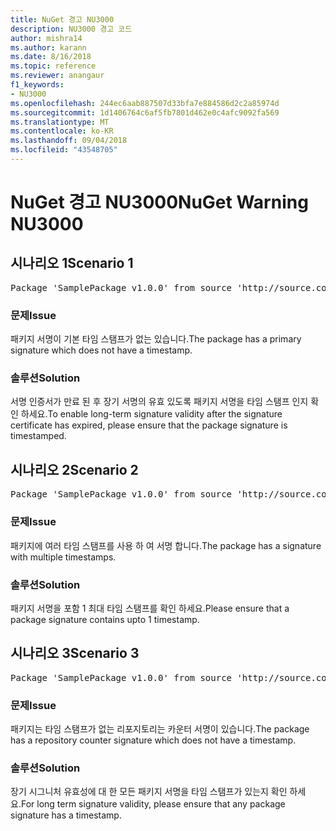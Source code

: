 ```yaml
---
title: NuGet 경고 NU3000
description: NU3000 경고 코드
author: mishra14
ms.author: karann
ms.date: 8/16/2018
ms.topic: reference
ms.reviewer: anangaur
f1_keywords:
- NU3000
ms.openlocfilehash: 244ec6aab887507d33bfa7e884586d2c2a85974d
ms.sourcegitcommit: 1d1406764c6af5fb7801d462e0c4afc9092fa569
ms.translationtype: MT
ms.contentlocale: ko-KR
ms.lasthandoff: 09/04/2018
ms.locfileid: "43548705"
---
```

# <a name="nuget-warning-nu3000"></a><span data-ttu-id="6dacc-103">NuGet 경고 NU3000</span><span class="sxs-lookup"><span data-stu-id="6dacc-103">NuGet Warning NU3000</span></span>

## <a name="scenario-1"></a><span data-ttu-id="6dacc-104">시나리오 1</span><span class="sxs-lookup"><span data-stu-id="6dacc-104">Scenario 1</span></span>

<pre>Package 'SamplePackage v1.0.0' from source 'http://source.com/index.json': The primary signature does not have a timestamp.</pre>

### <a name="issue"></a><span data-ttu-id="6dacc-105">문제</span><span class="sxs-lookup"><span data-stu-id="6dacc-105">Issue</span></span>

<span data-ttu-id="6dacc-106">패키지 서명이 기본 타임 스탬프가 없는 있습니다.</span><span class="sxs-lookup"><span data-stu-id="6dacc-106">The package has a primary signature which does not have a timestamp.</span></span>


### <a name="solution"></a><span data-ttu-id="6dacc-107">솔루션</span><span class="sxs-lookup"><span data-stu-id="6dacc-107">Solution</span></span>

<span data-ttu-id="6dacc-108">서명 인증서가 만료 된 후 장기 서명의 유효 있도록 패키지 서명을 타임 스탬프 인지 확인 하세요.</span><span class="sxs-lookup"><span data-stu-id="6dacc-108">To enable long-term signature validity after the signature certificate has expired, please ensure that the package signature is timestamped.</span></span>



## <a name="scenario-2"></a><span data-ttu-id="6dacc-109">시나리오 2</span><span class="sxs-lookup"><span data-stu-id="6dacc-109">Scenario 2</span></span>

<pre>Package 'SamplePackage v1.0.0' from source 'http://source.com/index.json': Multiple timestamps are not accepted.</pre>

### <a name="issue"></a><span data-ttu-id="6dacc-110">문제</span><span class="sxs-lookup"><span data-stu-id="6dacc-110">Issue</span></span>

<span data-ttu-id="6dacc-111">패키지에 여러 타임 스탬프를 사용 하 여 서명 합니다.</span><span class="sxs-lookup"><span data-stu-id="6dacc-111">The package has a signature with multiple timestamps.</span></span>


### <a name="solution"></a><span data-ttu-id="6dacc-112">솔루션</span><span class="sxs-lookup"><span data-stu-id="6dacc-112">Solution</span></span>

<span data-ttu-id="6dacc-113">패키지 서명을 포함 1 최대 타임 스탬프를 확인 하세요.</span><span class="sxs-lookup"><span data-stu-id="6dacc-113">Please ensure that a package signature contains upto 1 timestamp.</span></span>



## <a name="scenario-3"></a><span data-ttu-id="6dacc-114">시나리오 3</span><span class="sxs-lookup"><span data-stu-id="6dacc-114">Scenario 3</span></span>

<pre>Package 'SamplePackage v1.0.0' from source 'http://source.com/index.json': The repository countersignature does not have a timestamp.</pre>

### <a name="issue"></a><span data-ttu-id="6dacc-115">문제</span><span class="sxs-lookup"><span data-stu-id="6dacc-115">Issue</span></span>

<span data-ttu-id="6dacc-116">패키지는 타임 스탬프가 없는 리포지토리는 카운터 서명이 있습니다.</span><span class="sxs-lookup"><span data-stu-id="6dacc-116">The package has a repository counter signature which does not have a timestamp.</span></span>


### <a name="solution"></a><span data-ttu-id="6dacc-117">솔루션</span><span class="sxs-lookup"><span data-stu-id="6dacc-117">Solution</span></span>

<span data-ttu-id="6dacc-118">장기 시그니처 유효성에 대 한 모든 패키지 서명을 타임 스탬프가 있는지 확인 하세요.</span><span class="sxs-lookup"><span data-stu-id="6dacc-118">For long term signature validity, please ensure that any package signature has a timestamp.</span></span>


